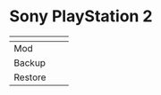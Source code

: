 # Sony PlayStation 2

<table data-view="cards"><thead><tr><th></th><th></th><th></th></tr></thead><tbody><tr><td>Mod</td><td></td><td></td></tr><tr><td>Backup</td><td></td><td></td></tr><tr><td>Restore</td><td></td><td></td></tr></tbody></table>
